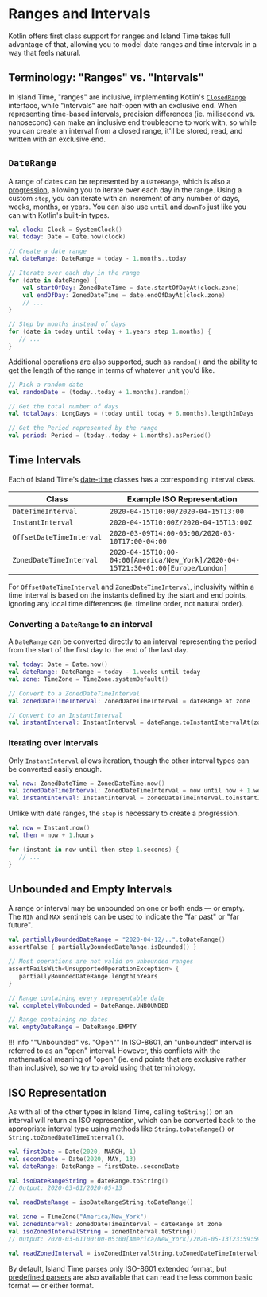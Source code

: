 # Ranges and Intervals

Kotlin offers first class support for ranges and Island Time takes full advantage of that, allowing you to model date ranges and time intervals in a way that feels natural.

## Terminology: "Ranges" vs. "Intervals"

In Island Time, "ranges" are inclusive, implementing Kotlin's [`ClosedRange`](https://kotlinlang.org/api/latest/jvm/stdlib/kotlin.ranges/-closed-range/) interface, while "intervals" are half-open with an exclusive end. When representing time-based intervals, precision differences (ie. millisecond vs. nanosecond) can make an inclusive end troublesome to work with, so while you can create an interval from a closed range, it'll be stored, read, and written with an exclusive end.

## `DateRange`

A range of dates can be represented by a `DateRange`, which is also a [progression](https://kotlinlang.org/docs/reference/ranges.html#progression), allowing you to iterate over each day in the range. Using a custom `step`, you can iterate with an increment of any number of days, weeks, months, or years. You can also use `until` and `downTo` just like you can with Kotlin's built-in types.

```kotlin
val clock: Clock = SystemClock()
val today: Date = Date.now(clock)

// Create a date range
val dateRange: DateRange = today - 1.months..today

// Iterate over each day in the range
for (date in dateRange) {
    val startOfDay: ZonedDateTime = date.startOfDayAt(clock.zone)
    val endOfDay: ZonedDateTime = date.endOfDayAt(clock.zone)
    // ...
}

// Step by months instead of days
for (date in today until today + 1.years step 1.months) {
   // ...
}
```

Additional operations are also supported, such as `random()` and the ability to get the length of the range in terms of whatever unit you'd like.

```kotlin
// Pick a random date
val randomDate = (today..today + 1.months).random()

// Get the total number of days
val totalDays: LongDays = (today until today + 6.months).lengthInDays

// Get the Period represented by the range
val period: Period = (today..today + 1.months).asPeriod()
```

## Time Intervals

Each of Island Time's [date-time](dates-and-times.md) classes has a corresponding interval class.

| Class | Example ISO Representation |
| --- | --- |
| `DateTimeInterval` | `2020-04-15T10:00/2020-04-15T13:00` |
| `InstantInterval` | `2020-04-15T10:00Z/2020-04-15T13:00Z` |
| `OffsetDateTimeInterval` | `2020-03-09T14:00-05:00/2020-03-10T17:00-04:00` |
| `ZonedDateTimeInterval` | `2020-04-15T10:00-04:00[America/New_York]/2020-04-15T21:30+01:00[Europe/London]` |

For `OffsetDateTimeInterval` and `ZonedDateTimeInterval`, inclusivity within a time interval is based on the instants defined by the start and end points, ignoring any local time differences (ie. timeline order, not natural order).

### Converting a `DateRange` to an interval

A `DateRange` can be converted directly to an interval representing the period from the start of the first day to the end of the last day.

```kotlin
val today: Date = Date.now()
val dateRange: DateRange = today - 1.weeks until today
val zone: TimeZone = TimeZone.systemDefault()

// Convert to a ZonedDateTimeInterval
val zonedDateTimeInterval: ZonedDateTimeInterval = dateRange at zone

// Convert to an InstantInterval
val instantInterval: InstantInterval = dateRange.toInstantIntervalAt(zone)
```

### Iterating over intervals

Only `InstantInterval` allows iteration, though the other interval types can be converted easily enough.

```kotlin
val now: ZonedDateTime = ZonedDateTime.now()
val zonedDateTimeInterval: ZonedDateTimeInterval = now until now + 1.weeks
val instantInterval: InstantInterval = zonedDateTimeInterval.toInstantInterval()
```

Unlike with date ranges, the `step` is necessary to create a progression.

```kotlin
val now = Instant.now()
val then = now + 1.hours

for (instant in now until then step 1.seconds) {
   // ...
}
```

## Unbounded and Empty Intervals

A range or interval may be unbounded on one or both ends &mdash; or empty. The `MIN` and `MAX` sentinels can be used to indicate the "far past" or "far future".

```kotlin
val partiallyBoundedDateRange = "2020-04-12/..".toDateRange()
assertFalse { partiallyBoundedDateRange.isBounded() }

// Most operations are not valid on unbounded ranges
assertFailsWith<UnsupportedOperationException> {
   partiallyBoundedDateRange.lengthInYears
}

// Range containing every representable date
val completelyUnbounded = DateRange.UNBOUNDED

// Range containing no dates
val emptyDateRange = DateRange.EMPTY
```

!!! info ""Unbounded" vs. "Open""
    In ISO-8601, an "unbounded" interval is referred to as an "open" interval. However, this conflicts with the mathematical meaning of "open" (ie. end points that are exclusive rather than inclusive), so we try to avoid using that terminology.

## ISO Representation

As with all of the other types in Island Time, calling `toString()` on an interval will return an ISO represention, which can be converted back to the appropriate interval type using methods like `String.toDateRange()` or `String.toZonedDateTimeInterval()`.

```kotlin
val firstDate = Date(2020, MARCH, 1)
val secondDate = Date(2020, MAY, 13)
val dateRange: DateRange = firstDate..secondDate

val isoDateRangeString = dateRange.toString()
// Output: 2020-03-01/2020-05-13

val readDateRange = isoDateRangeString.toDateRange()

val zone = TimeZone("America/New_York")
val zonedInterval: ZonedDateTimeInterval = dateRange at zone
val isoZonedIntervalString = zonedInterval.toString()
// Output: 2020-03-01T00:00-05:00[America/New_York]/2020-05-13T23:59:59.999999999-04:00[America/New_York]

val readZonedInterval = isoZonedIntervalString.toZonedDateTimeInterval()
```

By default, Island Time parses only ISO-8601 extended format, but [predefined parsers](parsing.md#predefined-parsers) are also available that can read the less common basic format &mdash; or either format.